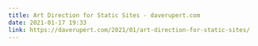 ```yaml
---
title: Art Direction for Static Sites - daverupert.com
date: 2021-01-17 19:33
link: https://daverupert.com/2021/01/art-direction-for-static-sites/
---
```

